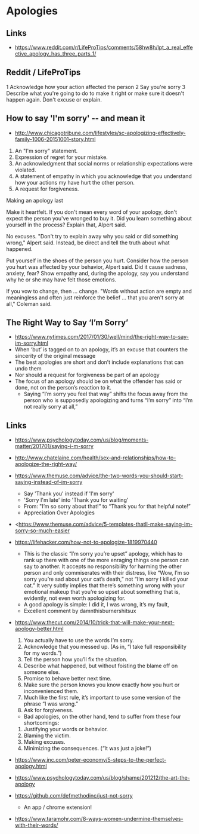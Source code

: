 
# Apologies

## Links

* <https://www.reddit.com/r/LifeProTips/comments/58hw8h/lpt_a_real_effective_apology_has_three_parts_1/>


## Reddit / LifeProTips

1 Acknowledge how your action affected the person
2 Say you're sorry
3 Describe what you're going to do to make it right or make sure it doesn't happen again. Don't excuse or explain.


## How to say 'I'm sorry' -- and mean it
* <http://www.chicagotribune.com/lifestyles/sc-apologizing-effectively-family-1006-20151001-story.html>
1. An "I'm sorry" statement.
2. Expression of regret for your mistake.
3. An acknowledgment that social norms or relationship expectations were violated.
4. A statement of empathy in which you acknowledge that you understand how your actions my have hurt the other person.
5. A request for forgiveness.


Making an apology last

Make it heartfelt. If you don't mean every word of your apology, don't expect the person you've wronged to buy it. Did you learn something about yourself in the process? Explain that, Alpert said.

No excuses. "Don't try to explain away why you said or did something wrong," Alpert said. Instead, be direct and tell the truth about what happened.

Put yourself in the shoes of the person you hurt. Consider how the person you hurt was affected by your behavior, Alpert said. Did it cause sadness, anxiety, fear? Show empathy and, during the apology, say you understand why he or she may have felt those emotions.

If you vow to change, then … change. "Words without action are empty and meaningless and often just reinforce the belief ... that you aren't sorry at all," Coleman said.


## The Right Way to Say ‘I’m Sorry’

* <https://www.nytimes.com/2017/01/30/well/mind/the-right-way-to-say-im-sorry.html>
* When ‘but’ is tagged on to an apology, it’s an excuse that counters the sincerity of the original message
* The best apologies are short and don’t include explanations that can undo them
* Nor should a request for forgiveness be part of an apology
* The focus of an apology should be on what the offender has said or done, not on the person’s reaction to it.
	* Saying “I’m sorry you feel that way” shifts the focus away from the person who is supposedly apologizing and turns “I’m sorry” into “I’m not really sorry at all,”

## Links

* <https://www.psychologytoday.com/us/blog/moments-matter/201701/saying-i-m-sorry>
* <http://www.chatelaine.com/health/sex-and-relationships/how-to-apologize-the-right-way/>
* <https://www.themuse.com/advice/the-two-words-you-should-start-saying-instead-of-im-sorry>
	* Say 'Thank you' instead if 'I'm sorry'
	* 'Sorry I'm late' into 'Thank you for waiting'
	* From: "I’m so sorry about that!” to “Thank you for that helpful note!”
	* Appreciation Over Apologies

* <https://www.themuse.com/advice/5-templates-thatll-make-saying-im-sorry-so-much-easier
>
* <https://lifehacker.com/how-not-to-apologize-1819970440>
	* This is the classic “I’m sorry you’re upset” apology, which has to rank up there with one of the more enraging things one person can say to another. It accepts no responsibility for harming the other person and only commiserates with their distress, like “Wow, I’m so sorry you’re sad about your cat’s death,” not “I’m sorry I killed your cat.” It very subtly implies that there’s something wrong with your emotional makeup that you’re so upset about something that is, evidently, not even worth apologizing for.
	* A good apology is simple: I did it, I was wrong, it’s my fault,
	* Excellent comment by damnthisburnershitsux


* <https://www.thecut.com/2014/10/trick-that-will-make-your-next-apology-better.html>
	1. You actually have to use the words I’m sorry.
	2. Acknowledge that you messed up. (As in, “I take full responsibility for my words.”)
	3. Tell the person how you’ll fix the situation.
	4. Describe what happened, but without foisting the blame off on someone else.
	5. Promise to behave better next time.
	6. Make sure the person knows you know exactly how you hurt or inconvenienced them.
	7. Much like the first rule, it’s important to use some version of the phrase “I was wrong.”
	8. Ask for forgiveness.

	* Bad apologies, on the other hand, tend to suffer from these four shortcomings:

	1. Justifying your words or behavior.
	2. Blaming the victim.
	3. Making excuses.
	4. Minimizing the consequences. (“It was just a joke!”)

* <https://www.inc.com/peter-economy/5-steps-to-the-perfect-apology.html>
* <https://www.psychologytoday.com/us/blog/shame/201212/the-art-the-apology>

* <https://github.com/defmethodinc/just-not-sorry>
	* An app / chrome extension!

* <https://www.taramohr.com/8-ways-women-undermine-themselves-with-their-words/>



